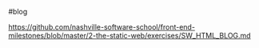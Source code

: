 #blog 

https://github.com/nashville-software-school/front-end-milestones/blob/master/2-the-static-web/exercises/SW_HTML_BLOG.md
